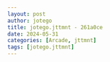 ```yaml
---
layout: post
author: jotego
title: jotego.jttmnt - 261a0ce
date: 2024-05-31
categories: [Arcade, jttmnt]
tags: [jotego.jttmnt]
---
```



